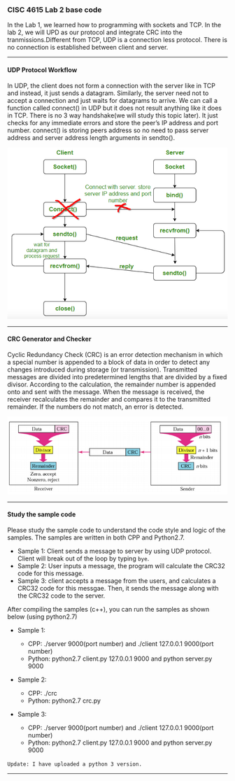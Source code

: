 ### CISC 4615 Lab 2 base code

In the Lab 1, we learned how to programming with sockets and TCP. In the lab 2, we will
UPD as our protocol and integrate CRC into the tranmissions.Different from TCP, UDP is a connection less protocol. There is no connection is established between client and server. 
 

---
#### UDP Protocol Workflow

In UDP, the client does not form a connection with the server like in TCP and instead, it just
sends a datagram. Similarly, the server need not to accept a connection and just waits for
datagrams to arrive. We can call a function called connect() in UDP but it does not result
anything like it does in TCP. There is no 3 way handshake(we will study this topic later). It
just checks for any immediate errors and store the peer’s IP address and port number. connect()
is storing peers address so no need to pass server address and server address length arguments
in sendto().


![](pics/udp.png)

---
#### CRC Generator and Checker

Cyclic Redundancy Check (CRC) is an error detection mechanism in which a special number
is appended to a block of data in order to detect any changes introduced during storage (or
transmission).
Transmitted messages are divided into predetermined lengths that are divided by a fixed divisor. According to the calculation, the remainder number is appended onto and sent with the
message. When the message is received, the receiver recalculates the remainder and compares it to the
transmitted remainder. If the numbers do not match, an error is detected.


 ![](pics/crc.png)
 
 ---
#### Study the sample code

Please study the sample code to understand the code style and logic of the samples. The samples are written in both CPP and Python2.7.

- Sample 1: Client sends a message to server by using UDP protocol. Client will break out of the loop by typing `bye`.
- Sample 2: User inputs a message, the program will calculate the CRC32 code for this message.
- Sample 3: client accepts a message from the users, and calculates a CRC32 code for this messgae. Then, it sends the message along with the CRC32 code to the server.

After compiling the samples (c++), you can run the samples as shown below (using python2.7)

- Sample 1:
	- CPP: ./server 9000(port number) and ./client 127.0.0.1 9000(port number)
	- Python: python2.7 client.py 127.0.0.1 9000 and python server.py 9000

- Sample 2: 
	- CPP: ./crc
	- Python: python2.7 crc.py
- Sample 3:
	- CPP: ./server 9000(port number) and ./client 127.0.0.1 9000(port number)
	- Python: python2.7 client.py 127.0.0.1 9000 and python server.py 9000
 
 

`Update: I have uploaded a python 3 version.`
 


---